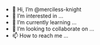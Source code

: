 - 👋 Hi, I’m @merciless-knight
- 👀 I’m interested in ...
- 🌱 I’m currently learning ...
- 💞️ I’m looking to collaborate on ...
- 📫 How to reach me ...

<!---
merciless-knight/merciless-knight is a ✨ special ✨ repository because its `README.md` (this file) appears on your GitHub profile.
You can click the Preview link to take a look at your changes.
--->
